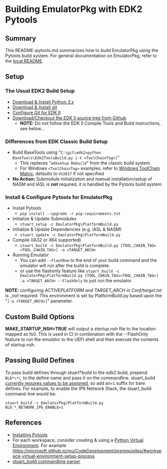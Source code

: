 # Building EmulatorPkg with EDK2 Pytools

## Summary

This README-pytools.md summarizes how to _build_ EmulatorPkg using the Pytools build system. For general documentation on EmulatorPkg, refer to the [local README](./README).

## Setup

### The Usual EDK2 Build Setup

- [Download & Install Python 3.x](https://www.python.org/downloads/)
- [Download & Install git](https://git-scm.com/download/)
- [Configure Git for EDK II](https://github.com/tianocore/tianocore.github.io/wiki/Windows-systems#github-help)
- [Download/Checkout the EDK II source tree from Github](https://github.com/tianocore/tianocore.github.io/wiki/Windows-systems#download)
  - **NOTE:** Do _not_ follow the EDK II Compile Tools and Build instructions, see below...

### Differences from EDK Classic Build Setup

- Build BaseTools using "`C:\git\edk2>python BaseTools\Edk2ToolsBuild.py [-t <ToolChainTag>]`"
  - This replaces "`edksetup Rebuild`" from the classic build system
  - For Windows `<ToolChainTag>` examples, refer to [Windows ToolChain Matrix](https://github.com/tianocore/tianocore.github.io/wiki/Windows-systems-ToolChain-Matrix), defaults to `VS2017` if not specified
- **No Action:** Submodule initialization and manual installation/setup of NASM and iASL is **not** required, it is handled by the Pytools build system

### Install & Configure Pytools for EmulatorPkg

- Install Pytools
  - `pip install --upgrade -r pip-requirements.txt`
- Initialize & Update Submodules
  - `stuart_setup -c EmulatorPkg\PlatformBuild.py`
- Initialize & Update Dependencies (e.g. iASL & NASM)
  - `stuart_update -c EmulatorPkg\PlatformBuild.py`
- Compile (IA32 or X64 supported)
  - `stuart_build -c EmulatorPkg\PlatformBuild.py [TOOL_CHAIN_TAG=<TOOL_CHAIN_TAG>] -a <TARGET_ARCH>`
- Running Emulator
  - You can add `--FlashRom` to the end of your build command and the emulator will run after the build is complete.
  - or use the flashonly feature like `stuart_build -c EmulatorPkg\PlatformBuild.py [TOOL_CHAIN_TAG=<TOOL_CHAIN_TAG>] -a <TARGET_ARCH> --FlashOnly` to just run the emulator.

**NOTE:** configuring ACTIVE*PLATFORM and TARGET_ARCH in Conf/target.txt is \_not* required. This environment is set by PlatformBuild.py based upon the "`[-a <TARGET_ARCH>]`" parameter.

## Custom Build Options

**MAKE_STARTUP_NSH=TRUE** will output a _startup.nsh_ file to the location mapped as fs0. This is used in CI in combination with the --FlashOnly feature to run the emulator to the UEFI shell and then execute the contents of startup.nsh.

## Passing Build Defines

To pass build defines through stuart*build to the edk2 build, prepend `BLD*\*\_`to the define name and pass it on the commandline. stuart_build [currently requires values to be assigned](https://github.com/tianocore/edk2-pytool-extensions/issues/128), so add an`=1` suffix for bare defines.
For example, to enable the IP6 Network Stack, the stuart_build command-line would be:

`stuart_build -c EmulatorPkg/PlatformBuild.py BLD_*_NETWORK_IP6_ENABLE=1`

## References

- [Installing Pytools](https://github.com/tianocore/edk2-pytool-extensions/blob/master/docs/using.md#installing)
- For each workspace, consider creating & using a [Python Virtual Environment](https://docs.python.org/3/library/venv.html). For example <https://microsoft.github.io/mu/CodeDevelopment/prerequisites/#workspace-virtual-environment-setup-process>
- [stuart_build commandline parser](https://github.com/tianocore/edk2-pytool-extensions/blob/56f6a7aee09995c2f22da4765e8b0a29c1cbf5de/edk2toolext/edk2_invocable.py#L109)
